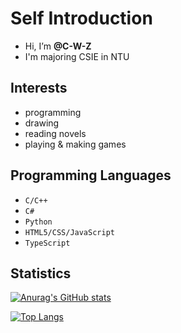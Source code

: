 # Self Introduction
- Hi, I’m **@C-W-Z**
- I'm majoring CSIE in NTU
## Interests
- programming
- drawing
- reading novels
- playing & making games
## Programming Languages
- `C/C++`
- `C#`
- `Python`
- `HTML5/CSS/JavaScript`
- `TypeScript`

## Statistics
[![Anurag's GitHub stats](https://github-readme-stats.vercel.app/api?username=C-W-Z&show_icons=true&theme=dark)](https://github.com/anuraghazra/github-readme-stats)

[![Top Langs](https://github-readme-stats.vercel.app/api/top-langs/?username=C-W-Z&layout=compact&theme=dark)](https://github.com/anuraghazra/github-readme-stats)

<!---
- 💞️ I’m looking to collaborate on ...
- 📫 How to reach me ...
--->

<!---
C-W-Z/C-W-Z is a ✨ special ✨ repository because its `README.md` (this file) appears on your GitHub profile.
You can click the Preview link to take a look at your changes.
--->
